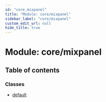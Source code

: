 ```yaml
---
id: "core_mixpanel"
title: "Module: core/mixpanel"
sidebar_label: "core/mixpanel"
custom_edit_url: null
hide_title: true
---
```


# Module: core/mixpanel

## Table of contents

### Classes

- [default](../classes/core_mixpanel.default.md)
